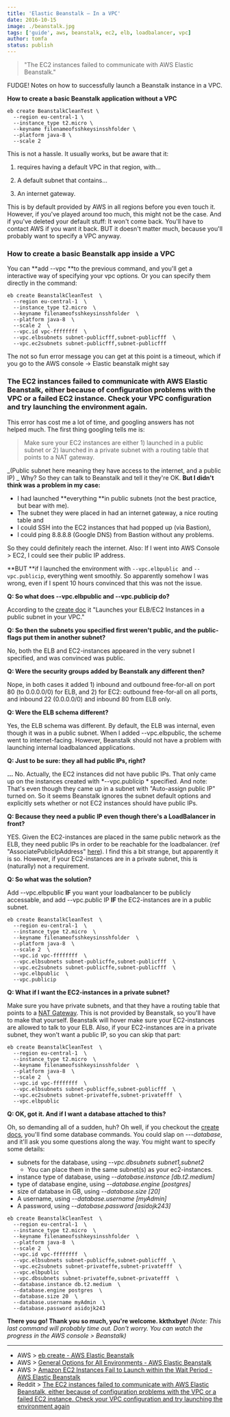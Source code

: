 ```yaml
---
title: 'Elastic Beanstalk – In a VPC'
date: 2016-10-15
image: ./beanstalk.jpg
tags: ['guide', aws, beanstalk, ec2, elb, loadbalancer, vpc]
author: tomfa
status: publish
---
```


> "The EC2 instances failed to communicate with AWS Elastic Beanstalk."

FUDGE! Notes on how to successfully launch a Beanstalk instance in a VPC.

**How to create a basic Beanstalk application without a VPC**

```
eb create BeanstalkCleanTest \
  --region eu-central-1 \
  --instance_type t2.micro \
  --keyname filenameofsshkeysinsshfolder \
  --platform java-8 \
  --scale 2
```

This is not a hassle. It usually works, but be aware that it:

1. requires having a default VPC in that region, with...

2. A default subnet that contains...

3. An internet gateway.

This is by default provided by AWS in all regions before you even touch it. However, if you've played around too much, this might not be the case. And if you've deleted your default stuff: It won't come back. You'll have to contact AWS if you want it back. BUT it doesn't matter much, because you'll probably want to specify a VPC anyway.

### How to create a basic Beanstalk app inside a VPC

You can **add --vpc **to the previous command, and you'll get a interactive way of specifying your vpc options. Or you can specify them directly in the command:

```
eb create BeanstalkCleanTest  \
  --region eu-central-1  \
  --instance_type t2.micro  \
  --keyname filenameofsshkeysinsshfolder  \
  --platform java-8  \
  --scale 2  \
  --vpc.id vpc-ffffffff  \
  --vpc.elbsubnets subnet-publicfff,subnet-publicfff  \
  --vpc.ec2subnets subnet-publicfff,subnet-publicfff
```

The not so fun error message you can get at this point is a timeout, which if you go to the AWS console -> Elastic beanstalk might say

### The EC2 instances failed to communicate with AWS Elastic Beanstalk, either because of configuration problems with the VPC or a failed EC2 instance. Check your VPC configuration and try launching the environment again.

This error has cost me a lot of time, and googling answers has not helped much. The first thing googling tells me is:

> Make sure your EC2 instances are either 1) launched in a public subnet or 2) launched in a private subnet with a routing table that points to a NAT gateway.

_(Public subnet here meaning they have access to the internet, and a public IP) _ Why? So they can talk to Beanstalk and tell it they're OK. **But I didn't think was a problem in my case:**

- I had launched **everything **in public subnets (not the best practice, but bear with me).
- The subnet they were placed in had an internet gateway, a nice routing table and
- I could SSH into the EC2 instances that had popped up (via Bastion),
- I could ping 8.8.8.8 (Google DNS) from Bastion without any problems.

So they could definitely reach the internet. Also: If I went into AWS Console > EC2, I could see their public IP address.

**BUT **if I launched the environment with `--vpc.elbpublic`  and `--vpc.publicip`, everything went smoothly. So apparently somehow I was wrong, even if I spent 10 hours convinced that this was not the issue.

**Q: So what does --vpc.elbpublic and --vpc.publicip do?**

According to the [create doc](http://docs.aws.amazon.com/elasticbeanstalk/latest/dg/eb3-create.html) it "Launches your ELB/EC2 Instances in a public subnet in your VPC."

**Q: So then the subnets you specified first weren't public, and the public-flags put them in another subnet?**

No, both the ELB and EC2-instances appeared in the very subnet I specified, and was convinced was public.

**Q: Were the security groups added by Beanstalk any different then?**

Nope, in both cases it added 1) inbound and outbound free-for-all on port 80 (to 0.0.0.0/0) for ELB, and 2) for EC2: outbound free-for-all on all ports, and inbound 22 (0.0.0.0/0) and inbound 80 from ELB only.

**Q: Were the ELB schema different?**

Yes, the ELB schema was different. By default, the ELB was internal, even though it was in a public subnet. When I added --vpc.elbpublic, the scheme went to internet-facing. However, Beanstalk should not have a problem with launching internal loadbalanced applications.

**Q: Just to be sure: they all had public IPs, right?**

**...** No. Actually, the EC2 instances did not have public IPs. That only came up on the instances created with *--vpc.publicip * specified. And note: That's even though they came up in a subnet with "Auto-assign public IP" turned on. So it seems Beanstalk ignores the subnet default options and explicitly sets whether or not EC2 instances should have public IPs.

**Q: Because they need a public IP even though there's a LoadBalancer in front?**

YES. Given the EC2-instances are placed in the same public network as the ELB, they need public IPs in order to be reachable for the loadbalancer. (ref "AssociatePublicIpAddress" [here](http://docs.aws.amazon.com/elasticbeanstalk/latest/dg/command-options-general.html#command-options-general-ec2vpc)). I find this a bit strange, but apparently it is so. However, if your EC2-instances are in a private subnet, this is (naturally) not a requirement.

**Q: So what was the solution?**

Add --vpc.elbpublic **IF** you want your loadbalancer to be publicly accessable, and add --vpc.public IP **IF** the EC2-instances are in a public subnet.

```
eb create BeanstalkCleanTest  \
  --region eu-central-1  \
  --instance_type t2.micro  \
  --keyname filenameofsshkeysinsshfolder  \
  --platform java-8  \
  --scale 2  \
  --vpc.id vpc-ffffffff  \
  --vpc.elbsubnets subnet-publicffe,subnet-publicfff  \
  --vpc.ec2subnets subnet-publicffe,subnet-publicfff  \
  --vpc.elbpublic  \
  --vpc.publicip
```

**Q: What if I want the EC2-instances in a private subnet?**

Make sure you have private subnets, and that they have a routing table that points to a [NAT Gateway](http://docs.aws.amazon.com/AmazonVPC/latest/UserGuide/vpc-nat-gateway.html). This is not provided by Beanstalk, so you'll have to make that yourself. Beanstalk will hover make sure your EC2-instances are allowed to talk to your ELB. Also, if your EC2-instances are in a private subnet, they won't want a public IP, so you can skip that part:

```
eb create BeanstalkCleanTest  \
  --region eu-central-1  \
  --instance_type t2.micro  \
  --keyname filenameofsshkeysinsshfolder  \
  --platform java-8  \
  --scale 2  \
  --vpc.id vpc-ffffffff  \
  --vpc.elbsubnets subnet-publicffe,subnet-publicfff  \
  --vpc.ec2subnets subnet-privateffe,subnet-privatefff  \
  --vpc.elbpublic
```

**Q: OK, got it. And if I want a database attached to this?**

Oh, so demanding all of a sudden, huh? Oh well, if you checkout the [create docs](http://docs.aws.amazon.com/elasticbeanstalk/latest/dg/eb3-create.html), you'll find some database commands. You could slap on *---database*, and it'll ask you some questions along the way. You might want to specify some details:

- subnets for the database, using _--vpc.dbsubnets subnet1,subnet2_
  - You can place them in the same subnet(s) as your ec2-instances.
- instance type of database, using *--database.instance [db.t2.medium]*
- type of database engine, using *--database.engine [postgres]*
- size of database in GB, using *--database.size [20]*
- A username, using _--database.username [myAdmin]_
- A password, using _--database.password [asidojk243]_

```
eb create BeanstalkCleanTest  \
  --region eu-central-1  \
  --instance_type t2.micro  \
  --keyname filenameofsshkeysinsshfolder  \
  --platform java-8  \
  --scale 2  \
  --vpc.id vpc-ffffffff  \
  --vpc.elbsubnets subnet-publicffe,subnet-publicfff  \
  --vpc.ec2subnets subnet-privateffe,subnet-privatefff  \
  --vpc.elbpublic  \
  --vpc.dbsubnets subnet-privateffe,subnet-privatefff  \
  --database.instance db.t2.medium  \
  --database.engine postgres  \
  --database.size 20  \
  --database.username myAdmin  \
  --database.password asidojk243
```

**There you go! Thank you so much, you're welcome. kkthxbye!** _(Note: This last command will probably time out. Don't worry. You can watch the progress in the AWS console > Beanstalk)_

---

- AWS > [eb create - AWS Elastic Beanstalk](http://docs.aws.amazon.com/elasticbeanstalk/latest/dg/eb3-create.html)
- AWS > [General Options for All Environments - AWS Elastic Beanstalk](http://docs.aws.amazon.com/elasticbeanstalk/latest/dg/command-options-general.html#command-options-general-ec2vpc)
- AWS > [Amazon EC2 Instances Fail to Launch within the Wait Period - AWS Elastic Beanstalk](http://docs.aws.amazon.com/elasticbeanstalk/latest/dg/events.common.connectivity.html)
- Reddit > [The EC2 instances failed to communicate with AWS Elastic Beanstalk, either because of configuration problems with the VPC or a failed EC2 instance. Check your VPC configuration and try launching the environment again](https://www.reddit.com/r/aws/comments/3edgsp/the_ec2_instances_failed_to_communicate_with_aws/)
